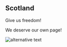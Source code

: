 ## Scotland

Give us freedom!

We deserve our own page!

![alternative text](https://github.com/Shiobhan/git-collaboration/blob/master/freedom.jpg?raw=true)
